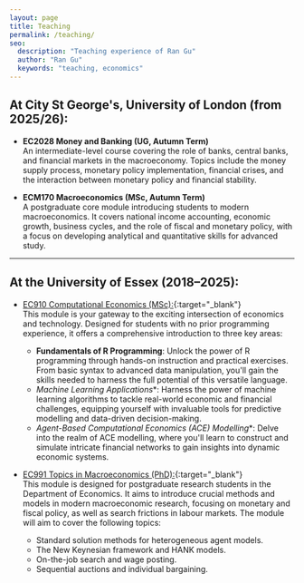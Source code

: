 ```yaml
---
layout: page
title: Teaching
permalink: /teaching/
seo:
  description: "Teaching experience of Ran Gu"
  author: "Ran Gu"
  keywords: "teaching, economics"
---
```


## At  City St George's, University of London (from 2025/26):

* **EC2028 Money and Banking (UG, Autumn Term)**  
  An intermediate-level course covering the role of banks, central banks, and financial markets in the macroeconomy. Topics include the money supply process, monetary policy implementation, financial crises, and the interaction between monetary policy and financial stability.  

* **ECM170 Macroeconomics (MSc, Autumn Term)**  
  A postgraduate core module introducing students to modern macroeconomics. It covers national income accounting, economic growth, business cycles, and the role of fiscal and monetary policy, with a focus on developing analytical and quantitative skills for advanced study.  

---

## At the University of Essex (2018–2025):

* [EC910 Computational Economics (MSc):](https://www1.essex.ac.uk/modules/Default.aspx?coursecode=EC910&year=24){:target="_blank"}  
  This module is your gateway to the exciting intersection of economics and technology. Designed for students with no prior programming experience, it offers a comprehensive introduction to three key areas:
  - **Fundamentals of R Programming**: Unlock the power of R programming through hands-on instruction and practical exercises. From basic syntax to advanced data manipulation, you'll gain the skills needed to harness the full potential of this versatile language.
  - *Machine Learning Applications**: Harness the power of machine learning algorithms to tackle real-world economic and financial challenges, equipping yourself with invaluable tools for predictive modelling and data-driven decision-making.
  - *Agent-Based Computational Economics (ACE) Modelling**: Delve into the realm of ACE modelling, where you'll learn to construct and simulate intricate financial networks to gain insights into dynamic economic systems. 


* [EC991 Topics in Macroeconomics (PhD):](https://www1.essex.ac.uk/modules/Default.aspx?coursecode=EC991&year=24){:target="_blank"}    
  This module is designed for postgraduate research students in the Department of Economics. It aims to introduce crucial methods and models in modern macroeconomic research, focusing on monetary and fiscal policy, as well as search frictions in labour markets. The module will aim to cover the following topics:
  - Standard solution methods for heterogeneous agent models.
  - The New Keynesian framework and HANK models.
  - On-the-job search and wage posting.
  - Sequential auctions and individual bargaining.
